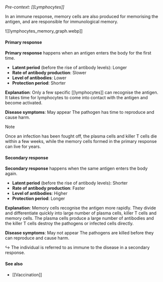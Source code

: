 *Pre-context: [[Lymphocytes]]*

In an immune response, memory cells are also produced for memorising the antigen, and are responsible for immunological memory.

![[lymphocytes_memory_graph.webp]]

#### Primary response
**Primary response** happens when an antigen enters the body for the first time.

- **Latent period** (before the rise of antibody levels): Longer
- **Rate of antibody production**: Slower
- **Level of antibodies**: Lower
- **Protection period**: Shorter

**Explanation**:
Only a few specific [[lymphocytes]] can recognise the antigen. It takes time for lymphocytes to come into contact with the antigen and become activated.

**Disease symptoms**: May appear
The pathogen has time to reproduce and cause harm.

> [!note]
> Once an infection has been fought off, the plasma cells and killer T cells die within a few weeks, while the memory cells formed in the primary response can live for years.

#### Secondary response
**Secondary response** happens when the same antigen enters the body again.

- **Latent period** (before the rise of antibody levels): Shorter
- **Rate of antibody production**: Faster
- **Level of antibodies**: Higher
- **Protection period**: Longer

**Explanation**:
Memory cells recognise the antigen more rapidly. They divide and differentiate quickly into large number of plasma cells, killer T cells and memory cells. The plasma cells produce a large number of antibodies and the killer T cells destroy the pathogens or infected cells directly.

**Disease symptoms**: May not appear
The pathogens are killed before they can reproduce and cause harm.

↪️ The individual is referred to as immune to the disease in a secondary response.

#### See also
- [[Vaccination]]
